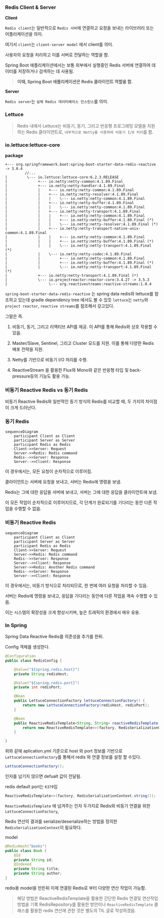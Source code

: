 
### Redis Client & Server

**Client**

`Redis client`는 일반적으로 `Redis 서버`에 연결하고 요청을 보내는 라이브러리 또는 어플리케이션을 의미.

여기서 `client`는 `client-server model` 에서 client를 의미.

사용자의 요청을 처리하고 이를 서버로 전달하는 역할을 함.

Spring Boot 애플리케이션에서는 보통 외부에서 실행중인 Redis 서버에 연결하여 데이터를 저장하거나 검색하는 데 사용됨.

>**이때, Spring Boot 애플리케이션은 Redis 클라이언트 역할을 함.**

**Server**

`Redis server`는 `실제 Redis 데이터베이스 인스턴스`를 의미.

### Lettuce

>Redis 내에서 Lettuce는 비동기, 동기, 그리고 반응형 프로그래밍 모델을 지원하는 Redis 클라이언트로,
>`내부적으로 Netty를 사용하여 비동기 I/O 처리`를 함.


### io.lettuce:lettuce-core

**package**

```plaintext
+--- org.springframework.boot:spring-boot-starter-data-redis-reactive -> 3.0.4  
		 //...
|         \--- io.lettuce:lettuce-core:6.2.3.RELEASE  
|              +--- io.netty:netty-common:4.1.89.Final  
|              +--- io.netty:netty-handler:4.1.89.Final  
|              |    +--- io.netty:netty-common:4.1.89.Final  
|              |    +--- io.netty:netty-resolver:4.1.89.Final  
|              |    |    \--- io.netty:netty-common:4.1.89.Final  
|              |    +--- io.netty:netty-buffer:4.1.89.Final  
|              |    |    \--- io.netty:netty-common:4.1.89.Final  
|              |    +--- io.netty:netty-transport:4.1.89.Final  
|              |    |    +--- io.netty:netty-common:4.1.89.Final  
|              |    |    +--- io.netty:netty-buffer:4.1.89.Final (*)  
|              |    |    \--- io.netty:netty-resolver:4.1.89.Final (*)  
|              |    +--- io.netty:netty-transport-native-unix-common:4.1.89.Final  
|              |    |    +--- io.netty:netty-common:4.1.89.Final  
|              |    |    +--- io.netty:netty-buffer:4.1.89.Final (*)  
|              |    |    \--- io.netty:netty-transport:4.1.89.Final (*)  
|              |    \--- io.netty:netty-codec:4.1.89.Final  
|              |         +--- io.netty:netty-common:4.1.89.Final  
|              |         +--- io.netty:netty-buffer:4.1.89.Final (*)  
|              |         \--- io.netty:netty-transport:4.1.89.Final (*)  
|              +--- io.netty:netty-transport:4.1.89.Final (*)  
|              \--- io.projectreactor:reactor-core:3.4.27 -> 3.5.3  
|                   \--- org.reactivestreams:reactive-streams:1.0.4
```

`spring-boot-starter-data-redis-reactive` 는 spring data redis와 lettuce를 참조하고 있는데 gradle dependency tree 에서도 볼 수 있듯 `lettuce`는 `netty`와 `project reactor`, `reactive streams`를 참조해서 갖고있다.

그말은 즉.

1. 비동기, 동기, 그리고 리액티브 API를 제공. 
   이 API를 통해 Redis와 상호 작용할 수 있음.
  
2. Master/Slave, Sentinel, 그리고 Cluster 모드를 지원.
   이를 통해 다양한 Redis 배포 전략을 지원.

3. Netty를 기반으로 비동기 I/O 처리를 수행.

4. ReactiveStream 을 활용한 Flux와 Mono와 같은 반응형 타입 및 back-pressure등의 기능도 활용 가능.


### 비동기 Reactive Redis vs 동기 Redis

비동기 Reactive Redis와 일반적인 동기 방식의 Redis를 비교할 때, 두 가지의 차이점이 크게 드러난다. 

### 동기 Redis

```mermaid
sequenceDiagram
    participant Client as Client
    participant Server as Server
    participant Redis as Redis
    Client->>Server: Request
    Server->>Redis: Redis command
    Redis-->>Server: Response
    Server-->>Client: Response
```


이 경우에서는, 모든 요청이 순차적으로 이루어짐. 

클라이언트는 서버에 요청을 보내고, 서버는 Redis에 명령을 보냄.

Redis는 그에 대한 응답을 서버에 보내고, 서버는 그에 대한 응답을 클라이언트에 보냄.

이 모든 작업이 순차적으로 이루어지므로, 각 단계가 완료되기를 기다리는 동안 다른 작업을 수행할 수 없음.

### 비동기 Reactive Redis

```mermaid
sequenceDiagram
    participant Client as Client
    participant Server as Server
    participant Redis as Redis
    Client->>Server: Request
    Server->>Redis: Redis command
    Redis-->>Server: Response
    Server-->>Client: Response
    Server->>Redis: Another Redis command
    Redis-->>Server: Response
    Server-->>Client: Response
```

이 경우에서는, 비동기 방식으로 처리되므로, 한 번에 여러 요청을 처리할 수 있음.

서버는 Redis에 명령을 보내고, 응답을 기다리는 동안에 다른 작업을 계속 수행할 수 있음.

이는 시스템의 확장성을 크게 향상시키며, 높은 트래픽의 환경에서 매우 유용.

### In Spring

Spring Data Reactive Redis를 의존성을 추가를 한뒤.

Config 객체를 생성한다.

```Java
@Configuration
public class RedisConfig {

    @Value("${spring.redis.host}")
    private String redisHost;

    @Value("${spring.redis.port}")
    private int redisPort;

    @Bean
    public LettuceConnectionFactory lettuceConnectionFactory() {
        return new LettuceConnectionFactory(redisHost, redisPort);
    }

    @Bean
    public ReactiveRedisTemplate<String, String> reactiveRedisTemplate(ReactiveRedisConnectionFactory factory) {
        return new ReactiveRedisTemplate<>(factory, RedisSerializationContext.string());
    }

}
```

위와 같에 aplication.yml 기준으로 host 와 port 정보를 기반으로 `LettuceConnectionFactory`를 통해서 redis 와 연결 정보를 설정 할 수있다.

```java
LettuceConnectionFactory();
```

인자를 넘기지 않으면 defualt 값이 전달됨. 

redis default port는 `6379`임

```java
ReactiveRedisTemplate<>(factory, RedisSerializationContext.string());
```

`ReactiveRedisTemplate` 에 넘겨주는 인자 두가지로 Redis와 비동기 연결을 위한 `LettuceConnectionFactory`,

Redis 연산의 결과를 serialize/deserialize하는 방법을 정의한 `RedisSerializationContext`이 필요하다.

model

```java
@RedisHash("books")
public class Book {
    @Id
    private String id;
    @Indexed
    private String title;
    private String author;
}
```

redis용 model을 만든뒤 이제 연결된 Redis로 부터 다양한 연산 작업이 가능함.

> 해당 방법은 ReactiveRedisTemplate을 활용한 간단한 Redis 연결및 연산작업 방법을 기록
> RedisRepository를 활용한 방안이나 `ReactiveRedisTemplate` 클래스를 활용한 redis 연산에 관한 것은 별도의 TIL 글로 작성하겠음.






